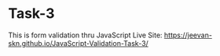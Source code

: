 # Task-3
This is form validation thru JavaScript 
Live Site: https://jeevan-skn.github.io/JavaScript-Validation-Task-3/
